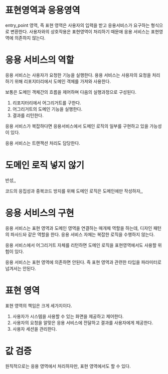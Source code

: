표현영역과 응용영역
=

entry_point 영역, 즉 표현 영역은 사용자의 입력을 받고 응용서비스가 요구하는 형식으로 변환한다. 사용자와의 상호작용은 표현영역이 처리하기 때문애 응용 서비스는 표현영역에 의존하지 않는다.

응용 서비스의 역할
=
응용 서비스는 사용자가 요청한 기능을 실행한다. 용용 서비스는 사용자의 요청을 처리하기 위해 리포지터리에서 도메인 객체를 가져와 사용한다.

보통은 도메인 객체간의 흐름을 제어하며 다음의 실행과정으로 구성된다.

1. 리포지터리에서 어그리거트를 구한다.
2. 어그리거트의 도메인 기능을 실행한다.
3. 결과를 리턴한다.

응용 서비스가 복잡하다면 응용서비스에서 도메인 로직의 일부를 구현하고 있을 가능성이 있다.

응용 서비스는 트랜잭션 처리도 담당한다.

도메인 로직 넣지 않기
=
반성,,

코드의 응집성과 중복코드 방지를 위해 도메인 로직은 도메인에만 작성하자,,

응용 서비스의 구현
=
응용 서비스는 표현 영역과 도메인 영역을 연결하는 매개체 역할을 하는데, 디자인 패턴의 파사드돠 같은 역할을 한다. 응용 서비스 자체는 복잡한 로직을 수행하지 않는다.

응용 서비스에서 어그리거트 자체를 리턴하면 도메인 로직을 표현영역에서도 사용할 위험이 있다.

응용 서비스는 표현 영역에 의존하면 안된다. 즉 표현 영역과 관련한 타입을 파라미터로 넘겨서는 안된다.

표현 영역
=
표현 영역의 책임은 크게 세가지이다.

1. 사용자가 시스템을 사용할 수 있는 화면을 제공하고 제어한다.
2. 사용자의 요청을 알맞은 응용 서비스에 전달하고 결과를 사용자에게 제공한다.
3. 사용자 세션을 관리한다.

값 검증
=
원칙적으로는 응용 영역에서 처리하자만, 표현 영역에서도 할 수 있다.

